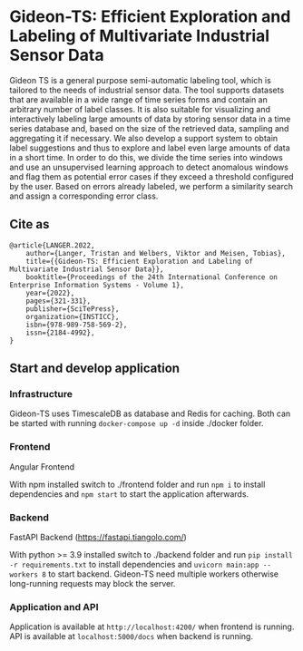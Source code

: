 # Gideon-TS: Efficient Exploration and Labeling of Multivariate Industrial Sensor Data

Gideon TS is a general purpose semi-automatic labeling tool, which is tailored to the needs of industrial sensor data. 
The tool supports datasets that are available in a wide range of time series forms and contain an arbitrary number of label classes. 
It is also suitable for visualizing and interactively labeling large amounts of data by storing sensor data in a time series database and, based on the size of the retrieved data, sampling and aggregating it if necessary. We also develop a support system to obtain label suggestions and thus to explore and label even large amounts of data in a short time. 
In order to do this, we divide the time series into windows and use an unsupervised learning approach to detect anomalous windows and flag them as potential error cases if they exceed a threshold configured by the user. Based on errors already labeled, we perform a similarity search and assign a corresponding error class.

## Cite as

```
@article{LANGER.2022,
    author={Langer, Tristan and Welbers, Viktor and Meisen, Tobias},
    title={{Gideon-TS: Efficient Exploration and Labeling of Multivariate Industrial Sensor Data}},
    booktitle={Proceedings of the 24th International Conference on Enterprise Information Systems - Volume 1},
    year={2022},
    pages={321-331},
    publisher={SciTePress},
    organization={INSTICC},
    isbn={978-989-758-569-2},
    issn={2184-4992},
}
```

## Start and develop application

### Infrastructure 

Gideon-TS uses TimescaleDB as database and Redis for caching. Both can be started with running `docker-compose up -d` inside ./docker folder.

### Frontend

Angular Frontend

With npm installed switch to ./frontend folder and run `npm i` to install dependencies and `npm start` to start the application afterwards.

### Backend

FastAPI Backend (https://fastapi.tiangolo.com/)

With python >= 3.9 installed switch to ./backend folder and run `pip install -r requirements.txt` to install dependencies and `uvicorn main:app --workers 8` to start backend.
Gideon-TS need multiple workers otherwise long-running requests may block the server.

### Application and API

Application is available at `http://localhost:4200/` when frontend is running.
API is available at `localhost:5000/docs` when backend is running.